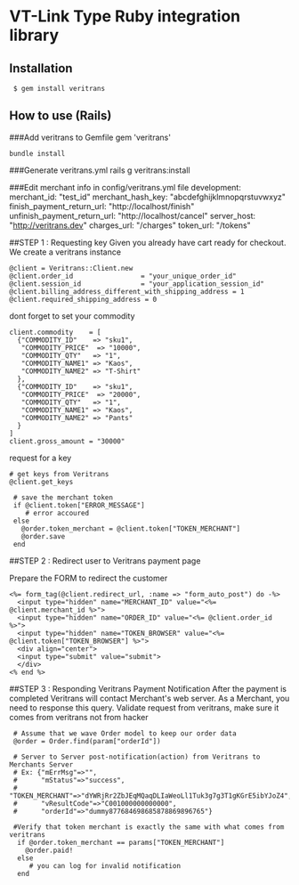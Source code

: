 # VT-Link Type Ruby integration library

## Installation

     $ gem install veritrans

## How to use (Rails)

###Add veritrans to Gemfile
    gem 'veritrans'

    bundle install

###Generate veritrans.yml
    rails g veritrans:install

###Edit merchant info in config/veritrans.yml file
    development:
      merchant_id: "test_id"
      merchant_hash_key: "abcdefghijklmnopqrstuvwxyz"
      finish_payment_return_url: "http://localhost/finish"
      unfinish_payment_return_url: "http://localhost/cancel"
      server_host: "http://veritrans.dev"
      charges_url: "/charges"
      token_url:   "/tokens"

##STEP 1 : Requesting key
Given you already have cart ready for checkout.
We create a veritrans instance

    @client = Veritrans::Client.new
    @client.order_id                 = "your_unique_order_id"
    @client.session_id               = "your_application_session_id"
    @client.billing_address_different_with_shipping_address = 1
    @client.required_shipping_address = 0    
    
    
dont forget to set your commodity

    client.commodity    = [
      {"COMMODITY_ID"    => "sku1",
       "COMMODITY_PRICE"  => "10000",
       "COMMODITY_QTY"   => "1", 
       "COMMODITY_NAME1" => "Kaos", 
       "COMMODITY_NAME2" => "T-Shirt"
      },
      {"COMMODITY_ID"    => "sku1",
       "COMMODITY_PRICE"  => "20000",
       "COMMODITY_QTY"   => "1", 
       "COMMODITY_NAME1" => "Kaos", 
       "COMMODITY_NAME2" => "Pants"
      }
    ]
    client.gross_amount = "30000"

request for a key

    # get keys from Veritrans
    @client.get_keys

     # save the merchant token
     if @client.token["ERROR_MESSAGE"]
        # error accoured
     else        
       @order.token_merchant = @client.token["TOKEN_MERCHANT"]
       @order.save   
     end
       

##STEP 2 : Redirect user to Veritrans payment page

Prepare the FORM to redirect the customer 
    
    <%= form_tag(@client.redirect_url, :name => "form_auto_post") do -%>
      <input type="hidden" name="MERCHANT_ID" value="<%= @client.merchant_id %>"> 
      <input type="hidden" name="ORDER_ID" value="<%= @client.order_id %>">
      <input type="hidden" name="TOKEN_BROWSER" value="<%= @client.token["TOKEN_BROWSER"] %>">
      <div align="center">
      <input type="submit" value="submit">
      </div>
    <% end %>

##STEP 3 : Responding Veritrans Payment Notification
After the payment is completed Veritrans will contact Merchant's web server.
As a Merchant, you need to response this query. Validate request from veritrans, make sure it comes from veritrans not from hacker

     # Assume that we wave Order model to keep our order data
     @order = Order.find(param["orderId"])

     # Server to Server post-notification(action) from Veritrans to Merchants Server 
     # Ex: {"mErrMsg"=>"",
     #      "mStatus"=>"success",
     #       "TOKEN_MERCHANT"=>"dYWRjRr2ZbJEqMQaqDLIaWeoLl1Tuk3g7g3T1gKGrE5ibYJoZ4",
     #      "vResultCode"=>"C001000000000000",
     #      "orderId"=>"dummy877684698685878869896765"}
        
     #Verify that token merchant is exactly the same with what comes from veritrans
      if @order.token_merchant == params["TOKEN_MERCHANT"]
        @order.paid!
      else
         # you can log for invalid notification
      end         

